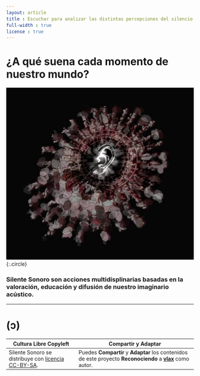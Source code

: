 ```yaml
---
layout: article
title : Escuchar para analizar las distintas percepciones del silencio.
full-width : true
license : true
---
```


# ¿A qué suena cada momento de nuestro mundo?

![Bienvenida tu escucha atenta](/assets/images/logo/earlogo-dark-02s.jpg){:.circle}

### Silente Sonoro son acciones multidisplinarias basadas en la valoración, educación y difusión de nuestro imaginario acústico.

---

# (ɔ)

|**Cultura Libre Copyleft**|__Compartir__ y __Adaptar__|
|-------------------------|---------------------------|
|Silente Sonoro se distribuye con [licencia CC-BY-SA](licencia).|Puedes __Compartir__ y __Adaptar__ los contenidos de este proyecto __Reconociendo__ a [__vlax__](https://vlax.dyne.org) como autor.|

